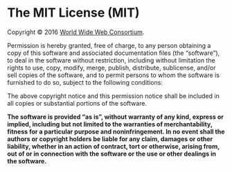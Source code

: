 # The MIT License (MIT)

Copyright &copy; 2016 [World Wide Web Consortium](https://www.w3.org/).

Permission is hereby granted, free of charge, to any person obtaining a copy of this software and associated documentation files (the &ldquo;software&rdquo;),
to deal in the software without restriction, including without limitation the rights to use, copy, modify, merge, publish, distribute, sublicense, and/or sell
copies of the software, and to permit persons to whom the software is furnished to do so, subject to the following conditions:

The above copyright notice and this permission notice shall be included in all copies or substantial portions of the software.

**The software is provided &ldquo;as is&rdquo;, without warranty of any kind, express or implied, including but not limited to the warranties of
merchantability, fitness for a particular purpose and noninfringement.
In no event shall the authors or copyright holders be liable for any claim, damages or other liability, whether in an action of contract, tort or otherwise,
arising from, out of or in connection with the software or the use or other dealings in the software.**

